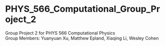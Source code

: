 # PHYS_566_Computational_Group_Project_2
Group Project 2 for PHYS 566 Computational Physics  
Group Members: Yuanyuan Xu, Matthew Epland, Xiaqing Li, Wesley Cohen
